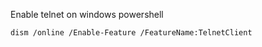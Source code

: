 

Enable telnet on windows powershell
```
dism /online /Enable-Feature /FeatureName:TelnetClient
```

